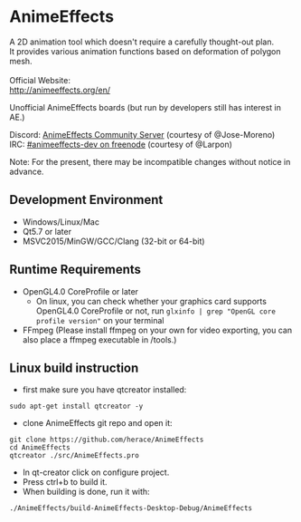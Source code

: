 # AnimeEffects
A 2D animation tool which doesn't require a carefully thought-out plan.  
It provides various animation functions based on deformation of polygon mesh.<br><br>
Official Website:<br>
http://animeeffects.org/en/


Unofficial AnimeEffects boards (but run by developers still has interest in AE.)

Discord: <a href='https://discord.gg/sKp8Srm'>AnimeEffects Community Server</a> (courtesy of @Jose-Moreno)<br>
IRC: <a href='https://webchat.freenode.net/?channels=#animeeffects-dev'>#animeeffects-dev on freenode</a> (courtesy of @Larpon)

Note: For the present, there may be incompatible changes without notice in advance.

## Development Environment
* Windows/Linux/Mac
* Qt5.7 or later
* MSVC2015/MinGW/GCC/Clang (32-bit or 64-bit)

## Runtime Requirements
* OpenGL4.0 CoreProfile or later
  * On linux, you can check whether your graphics card supports OpenGL4.0 CoreProfile or not, run `glxinfo | grep "OpenGL core profile version"` on your terminal
* FFmpeg (Please install ffmpeg on your own for video exporting, you can also place a ffmpeg executable in /tools.)

## Linux build instruction
* first make sure you have qtcreator installed:  
```
sudo apt-get install qtcreator -y
```

* clone AnimeEffects git repo and open it:  
```
git clone https://github.com/herace/AnimeEffects  
cd AnimeEffects  
qtcreator ./src/AnimeEffects.pro  
```

* In qt-creator click on configure project.  
* Press ctrl+b to build it.  
* When building is done, run it with:
```
./AnimeEffects/build-AnimeEffects-Desktop-Debug/AnimeEffects  
```
